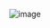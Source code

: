 ![image](https://user-images.githubusercontent.com/59877930/140280407-5cfbd1af-38ae-4cdb-a16f-71244e80ad49.png)
